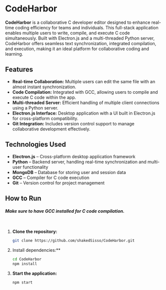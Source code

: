 # CodeHarbor

**CodeHarbor** is a collaborative C developer editor designed to enhance real-time coding efficiency for teams and individuals. This full-stack application enables multiple users to write, compile, and execute C code simultaneously. Built with Electron.js and a multi-threaded Python server, CodeHarbor offers seamless text synchronization, integrated compilation, and execution, making it an ideal platform for collaborative coding and learning.

## Features

- **Real-time Collaboration:** Multiple users can edit the same file with an almost instant synchronization.
- **Code Compilation:** Integrated with GCC, allowing users to compile and execute C code within the app.
- **Multi-threaded Server:** Efficient handling of multiple client connections using a Python server.
- **Electron.js Interface:** Desktop application with a UI built in Electron.js for cross-platform compatibility.
- **Git Integration:** Includes version control support to manage collaborative development effectively.

## Technologies Used

- **Electron.js** – Cross-platform desktop application framework
- **Python** – Backend server, handling real-time synchronization and multi-user functionality
- **MongoDB** – Database for storing user and session data
- **GCC** – Compiler for C code execution
- **Git** – Version control for project management

## How to Run

#### <em> Make sure to have GCC installed for C code compilation. </em>
<br/> 

1. **Clone the repository:**
   <br/>
   ```bash
   git clone https://github.com/shakedSisso/CodeHarbor.git
2. Install dependencies:**
   <br/>
   ```bash
   cd CodeHarbor
   npm install
3. **Start the application:**
   <br/>
   ```bash
   npm start
   

   
